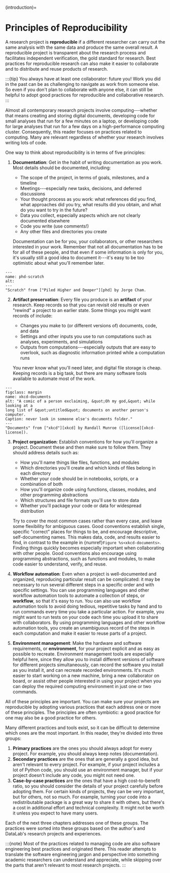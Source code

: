 (introduction)=
# Principles of Reproducibility

A research project is **reproducible** if a different researcher can carry out
the same analysis with the same data and produce the same overall result. A
reproducible project is transparent about the research process and facilitates
independent verification, the gold standard for research. Best practices for
reproducible research can also make it easier to collaborate and to distribute
and reuse products of research.

:::{tip}
You always have at least one collaborator: future you! Work you did in the past
can be as challenging to navigate as work from someone else. So even if you
don't plan to collaborate with anyone else, it can still be helpful to adopt
good practices for reproducible and collaborative research.
:::

Almost all contemporary research projects involve computing---whether that
means creating and storing digital documents, developing code for small
analyses that run for a few minutes on a laptop, or developing code for large
analyses that run for a few days on a high-performance computing cluster.
Consequently, this reader focuses on practices related to computing. Many are
relevant regardless of whether your research involves writing lots of code.

One way to think about reproducibility is in terms of five principles:

1. **Documentation**: Get in the habit of writing documentation as you work.
   Most details should be documented, including:

    + The scope of the project, in terms of goals, milestones, and a timeline
    + Meetings---especially new tasks, decisions, and deferred discussions
    + Your thought process as you work: what references did you find, what
      approaches did you try, what results did you obtain, and what do you want
      to try in the future?
    + Data you collect, especially aspects which are not clearly documented
      elsewhere
    + Code you write (use comments!)
    + Any other files and directories you create

   Documentation can be for you, your collaborators, or other researchers
   interested in your work. Remember that not all documentation has to be for
   all of these people, and that even if some information is only for you, it's
   usually still a good idea to document it---it's easy to be too optimistic
   about what you'll remember later.

```{figure} ../img/phd_scratch.gif
---
name: phd-scratch
alt:
---
"Scratch" from ["Piled Higher and Deeper"][phd] by Jorge Cham.
```

[phd]: https://www.phdcomics.com/

2. **Artifact preservation**: Every file you produce is an **artifact** of your
   research. Keep records so that you can revisit old results
   or even "rewind" a project to an earlier state. Some things you might want
   records of include:

   + Changes you make to (or different versions of) documents, code, and data
   + Settings and other inputs you use to run computations such as analyses,
     experiments, and simulations
   + Outputs from computations---especially outputs that are easy to overlook,
     such as diagnostic information printed while a computation runs

   You never know what you'll need later, and digital file storage is cheap.
   Keeping records is a big task, but there are many software tools available
   to automate most of the work.

```{figure} ../img/xkcd_documents.png
---
figclass: margin
name: xkcd-documents
alt: "A comic of a person exclaiming, &quot;Oh my god,&quot; while looking at a
long list of &quot;untitled&quot; documents on another person's computer.
Caption: never look in someone else's documents folder."
---
"Documents" from ["xkcd"][xkcd] by Randall Munroe ([license][xkcd-license]).
```

[xkcd]: https://xkcd.com/
[xkcd-license]: https://xkcd.com/license.html

3. **Project organization**: Establish conventions for how you'll organize a
   project. Document these and then make sure to follow them. They should
   address details such as:

    + How you'll name things like files, functions, and modules
    + Which directories you'll create and which kinds of files belong in each
      directory
    + Whether your code should be in notebooks, scripts, or a combination of
      both
    + How you'll organize code using functions, classes, modules, and other
      programming abstractions
    + Which structures and file formats you'll use to store data
    + Whether you'll package your code or data for widespread distribution

    Try to cover the most common cases rather than every case, and leave some
    flexibility for ambiguous cases. Good conventions establish single,
    specific "correct" places for things to be, and encourage descriptive,
    self-documenting names. This makes data, code, and results easier to find,
    in contrast to the example in {numref}`Figure %s<xkcd-documents>`. Finding
    things quickly becomes especially important when collaborating with other
    people. Good conventions also encourage using programming abstractions,
    such as functions and modules, to make code easier to understand, verify,
    and reuse.

4. **Workflow automation**: Even when a project is well-documented and
   organized, reproducing particular result can be complicated: it may be
   necessary to run several different steps in a specific order and with
   specific settings. You can use programming languages and other workflow
   automation tools to automate a collection of steps, or **workflow**, so that
   it's easy to run. You can also use workflow automation tools to avoid doing
   tedious, repetitive tasks by hand and to run commands every time you take a
   particular action. For example, you might want to run tests on your code
   each time you upload it to share with collaborators. By using programming
   languages and other workflow automation tools, you create an unambiguous
   record of the steps in each computation and make it easier to reuse parts of
   a project.

5. **Environment management**: Make the hardware and software requirements, or
   **environment**, for your project explicit and as easy as possible to
   recreate. Environment management tools are especially helpful here, since
   they allow you to install different versions of software for different
   projects simultaneously, can record the software you install as you install
   it, and can recreate recorded environments. It's much easier to start
   working on a new machine, bring a new collaborator on board, or assist other
   people interested in using your project when you can deploy the required
   computing environment in just one or two commands.

All of these principles are important. You can make sure your projects are
reproducible by adopting various practices that each address one or more of
these principles. The principles are often symbiotic: a good practice for one
may also be a good practice for others.

Many different practices and tools exist, so it can be difficult to determine
which ones are the most important. In this reader, they're divided into three
groups:

1. **Primary practices** are the ones you should always adopt for every
   project. For example, you should always keep notes (documentation).
2. **Secondary practices** are the ones that are generally a good idea, but
   aren't relevant to every project. For example, if your project includes a
   lot of Python code, you should use an environment manager, but if your
   project doesn't include any code, you might not need one.
3. **Case-by-case practices** are the ones that have a high cost-to-benefit
   ratio, so you should consider the details of your project carefully before
   adopting them. For certain kinds of projects, they can be very important,
   but for others, not so much. For example, turning your code into a
   redistributable package is a great way to share it with others, but there's
   a cost in additional effort and technical complexity. It might not be worth
   it unless you expect to have many users.

Each of the next three chapters addresses one of these groups. The practices
were sorted into these groups based on the author's and DataLab's research
projects and experiences.

:::{note}
Most of the practices related to managing code are also software engineering
best practices and originated there. This reader attempts to translate the
software engineering jargon and perspective into something academic researchers
can understand and appreciate, while skipping over the parts that aren't
relevant to most research projects.
:::


<!--
On Collaboration
----------------
-->
